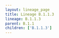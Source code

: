 ```yaml
---
layout: lineage_page
title: Lineage B.1.1.3
lineage: B.1.1.3
parent: B.1.1
children: ['B.1.1.3']
---
```

